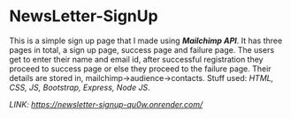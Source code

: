 # NewsLetter-SignUp
This is a simple sign up page that I made using **_Mailchimp API_**. It has three pages in total, a sign up page, success page and failure page. The users get to enter their name and email id, after successful registration they proceed to success page or else they proceed to the failure page. Their details are stored in, mailchimp->audience->contacts. Stuff used: _HTML, CSS, JS, Bootstrap, Express, Node JS_.

_LINK: https://newsletter-signup-qu0w.onrender.com/_
